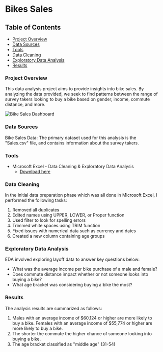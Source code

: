# Bikes Sales

## Table of Contents

- [Project Overview](#project-overview)
- [Data Sources](#data-sources)
- [Tools](#tools)
- [Data Cleaning](#data-cleaning)
- [Exploratory Data Analysis](#exploratory-data-analysis)
- [Results](#results)

### Project Overview

This data analysis project aims to provide insights into bike sales. 
By analyzing the data provided, we seek to find patterns between the range of survey takers
looking to buy a bike based on gender, income, commute distance, and more. 

![Bike Sales Dashboard](https://github.com/user-attachments/assets/df857ed2-b01c-4251-a4d0-cba28d9b0415)


### Data Sources

Bike Sales Data: The primary dataset used for this analysis is the "Sales.csv" file, 
and contains information about the survey takers.

### Tools

- Microsoft Excel - Data Cleaning & Exploratory Data Analysis
  - [Download here](https://www.microsoft.com/en-us/microsoft-365/excel)

### Data Cleaning

In the initial data preparation phase which was all done in Microsoft Excel, I performed the following tasks: 
1. Removed all duplicates
2. Edited names using UPPER, LOWER, or Proper function
3. Used filter to look for spelling errors
4. Trimmed white spaces using TRIM function
5. Fixed issues with numerical data such as currency and dates
6. Created a new column containing age groups

### Exploratory Data Analysis

EDA involved exploring layoff data to answer key questions below:

- What was the average income per bike purchase of a male and female?
- Does commute distance impact whether or not someone looks into buying a bike? 
- What age bracket was considering buying a bike the most?

### Results

The analysis results are summarized as follows:
1. Males with an average income of $60,124 or higher are more likely to buy a bike.
   Females with an average income of $55,774 or higher are more likely to buy a bike.
2. The shorter the commute the higher chance of someone looking into buying a bike.
3. The age bracket classified as "middle age" (31-54) 
